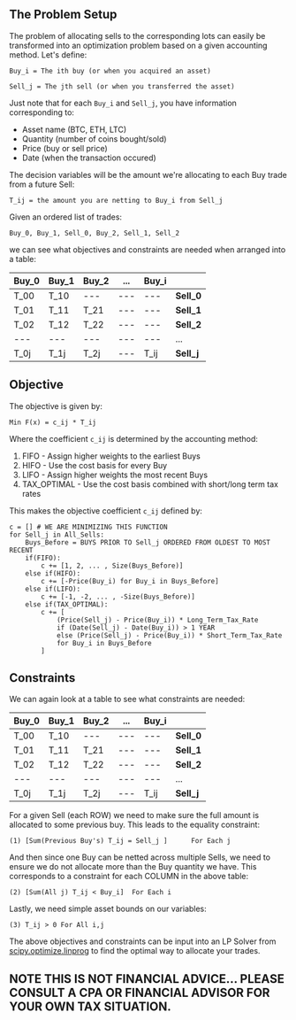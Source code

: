 
## The Problem Setup
The problem of allocating sells to the corresponding lots can easily be transformed into an optimization problem based on a given accounting method. Let's define:

`Buy_i = The ith buy (or when you acquired an asset)`

`Sell_j = The jth sell (or when you transferred the asset)`

Just note that for each `Buy_i` and `Sell_j`, you have information corresponding to:
- Asset name (BTC, ETH, LTC)
- Quantity (number of coins bought/sold)
- Price (buy or sell price)
- Date (when the transaction occured)

The decision variables will be the amount we're allocating to each Buy trade from a future Sell:

`T_ij = the amount you are netting to Buy_i from Sell_j`

Given an ordered list of trades:

`Buy_0, Buy_1, Sell_0, Buy_2, Sell_1, Sell_2`

we can see what objectives and constraints are needed when arranged into a table:

| Buy_0 | Buy_1 | Buy_2 | ... | Buy_i |            |
| ----- | ----- | ----- | --- | ----- | ---------- |
| T_00  | T_10  | ---   | --- | ---   | **Sell_0** |
| T_01  | T_11  | T_21  | --- | ---   | **Sell_1** |
| T_02  | T_12  | T_22  | --- | ---   | **Sell_2** |
| ---   | ---   | ---   | --- | ---   | ...        |
| T_0j  | T_1j  | T_2j  | --- | T_ij  | **Sell_j** |

## Objective
The objective is given by:

`Min F(x) = c_ij * T_ij`

Where the coefficient `c_ij` is determined by the accounting method:

1. FIFO - Assign higher weights to the earliest Buys
2. HIFO - Use the cost basis for every Buy
3. LIFO - Assign higher weights the most recent Buys
4. TAX_OPTIMAL - Use the cost basis combined with short/long term tax rates

This makes the objective coefficient `c_ij` defined by:

    c = [] # WE ARE MINIMIZING THIS FUNCTION
    for Sell_j in All_Sells:
        Buys_Before = BUYS PRIOR TO Sell_j ORDERED FROM OLDEST TO MOST RECENT
        if(FIFO):
            c += [1, 2, ... , Size(Buys_Before)]
        else if(HIFO):
            c += [-Price(Buy_i) for Buy_i in Buys_Before]
        else if(LIFO):
            c += [-1, -2, ... , -Size(Buys_Before)]
        else if(TAX_OPTIMAL):
            c += [
                (Price(Sell_j) - Price(Buy_i)) * Long_Term_Tax_Rate
                if (Date(Sell_j) - Date(Buy_i)) > 1 YEAR
                else (Price(Sell_j) - Price(Buy_i)) * Short_Term_Tax_Rate 
                for Buy_i in Buys_Before
            ]

## Constraints

We can again look at a table to see what constraints are needed:

| Buy_0 | Buy_1 | Buy_2 | ... | Buy_i |            |
| ----- | ----- | ----- | --- | ----- | ---------- |
| T_00  | T_10  | ---   | --- | ---   | **Sell_0** |
| T_01  | T_11  | T_21  | --- | ---   | **Sell_1** |
| T_02  | T_12  | T_22  | --- | ---   | **Sell_2** |
| ---   | ---   | ---   | --- | ---   | ...        |
| T_0j  | T_1j  | T_2j  | --- | T_ij  | **Sell_j** |

For a given Sell (each ROW) we need to make sure the full amount is allocated to some previous buy. This leads to the equality constraint:

`(1) [Sum(Previous Buy's) T_ij = Sell_j ]      For Each j`

And then since one Buy can be netted across multiple Sells, we need to ensure we do not allocate more than the Buy quantity we have. This corresponds to a constraint for each COLUMN in the above table:

`(2) [Sum(All j) T_ij < Buy_i]  For Each i`

Lastly, we need simple asset bounds on our variables:

`(3) T_ij > 0 For All i,j`

The above objectives and constraints can be input into an LP Solver from [scipy.optimize.linprog](https://docs.scipy.org/doc/scipy/reference/generated/scipy.optimize.linprog.html) to find the optimal way to allocate your trades.

## NOTE THIS IS NOT FINANCIAL ADVICE... PLEASE CONSULT A CPA OR FINANCIAL ADVISOR FOR YOUR OWN TAX SITUATION.
